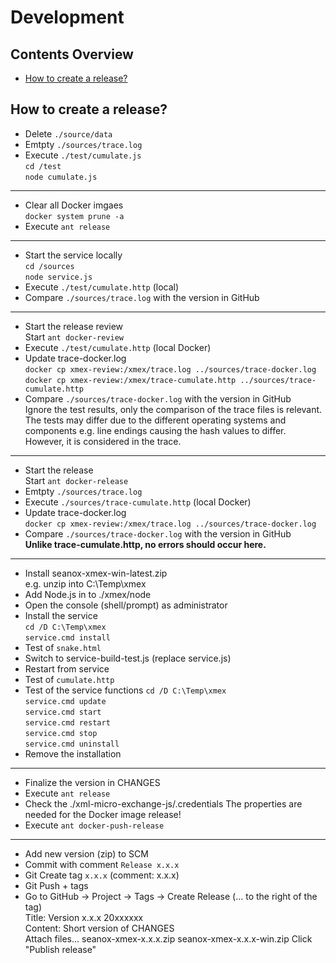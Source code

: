 # Development


## Contents Overview
* [How to create a release?](#how-to-create-a-release)


## How to create a release?
- Delete `./source/data`
- Emtpty `./sources/trace.log`
- Execute `./test/cumulate.js`  
  `cd /test`  
  `node cumulate.js`
---


- Clear all Docker imgaes  
  `docker system prune -a`
- Execute `ant release`  
---


- Start the service locally  
  `cd /sources`  
  `node service.js`
- Execute `./test/cumulate.http` (local)
- Compare `./sources/trace.log` with the version in GitHub
---


- Start the release review  
  Start `ant docker-review` 
- Execute `./test/cumulate.http` (local Docker)
- Update trace-docker.log  
  `docker cp xmex-review:/xmex/trace.log ../sources/trace-docker.log`  
  `docker cp xmex-review:/xmex/trace-cumulate.http ../sources/trace-cumulate.http`
- Compare `./sources/trace-docker.log` with the version in GitHub  
  Ignore the test results, only the comparison of the trace files is relevant.
  The tests may differ due to the different operating systems and components
  e.g. line endings causing the hash values to differ. However, it is
  considered in the trace.
---


- Start the release   
  Start `ant docker-release`
- Emtpty `./sources/trace.log`  
- Execute `./sources/trace-cumulate.http` (local Docker)
- Update trace-docker.log  
  `docker cp xmex-review:/xmex/trace.log ../sources/trace-docker.log`  
- Compare `./sources/trace-docker.log` with the version in GitHub  
  __Unlike trace-cumulate.http, no errors should occur here.__
---


- Install seanox-xmex-win-latest.zip  
  e.g. unzip into C:\Temp\xmex
- Add Node.js in to ./xmex/node  
- Open the console (shell/prompt) as administrator
- Install the service    
  `cd /D C:\Temp\xmex`  
  `service.cmd install`
- Test of `snake.html`
- Switch to service-build-test.js (replace service.js)
- Restart from service
- Test of `cumulate.http`
- Test of the service functions
  `cd /D C:\Temp\xmex`  
  `service.cmd update`  
  `service.cmd start`  
  `service.cmd restart`  
  `service.cmd stop`  
  `service.cmd uninstall`
- Remove the installation  
---


- Finalize the version in CHANGES  
- Execute `ant release`
- Check the ./xml-micro-exchange-js/.credentials
  The properties are needed for the Docker image release!
- Execute `ant docker-push-release`  
---


- Add new version (zip) to SCM
- Commit with comment `Release x.x.x`
- Git Create tag `x.x.x` (comment: x.x.x)
- Git Push + tags
- Go to GitHub -> Project -> Tags ->  Create Release (... to the right of the tag)   
  Title: Version x.x.x 20xxxxxx  
  Content: Short version of CHANGES  
  Attach files...
    seanox-xmex-x.x.x.zip
    seanox-xmex-x.x.x-win.zip
  Click "Publish release"
